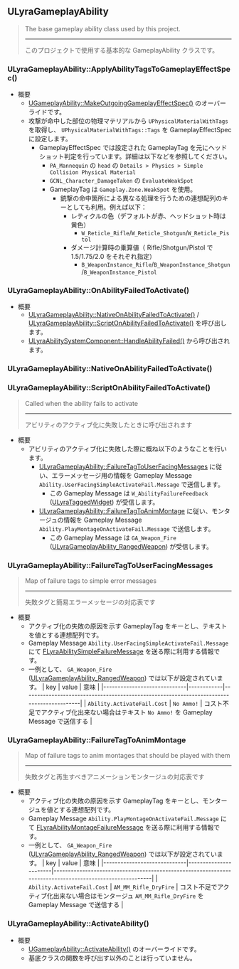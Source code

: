## ULyraGameplayAbility

> The base gameplay ability class used by this project.  
> 
> ----
> このプロジェクトで使用する基本的な GameplayAbility クラスです。 

### ULyraGameplayAbility::ApplyAbilityTagsToGameplayEffectSpec()

* 概要
	* [UGameplayAbility::MakeOutgoingGameplayEffectSpec()] のオーバーライドです。
	* 攻撃が命中した部位の物理マテリアルから `UPhysicalMaterialWithTags` を取得し、 `UPhysicalMaterialWithTags::Tags` を GameplayEffectSpec に設定します。
		* GameplayEffectSpec では設定された GameplayTag を元にヘッドショット判定を行っています。詳細は以下などを参照してください。
			* `PA_Mannequin` の `head` の `Details > Physics > Simple Collision Physical Material` 
			* `GCNL_Character_DamageTaken` の `EvaluateWeakSpot`
			* GameplayTag は `Gameplay.Zone.WeakSpot` を使用。
				* 銃撃の命中箇所による異なる処理を行うための連想配列のキーとしても利用。例えば以下：
					* レティクルの色（デフォルトが赤、ヘッドショット時は黄色）
						* `W_Reticle_Rifle`/`W_Reticle_Shotgun`/`W_Reticle_Pistol`
					* ダメージ計算時の乗算値（ Rifle/Shotgun/Pistol で 1.5/1.75/2.0 をそれぞれ指定）
						* `B_WeaponInstance_Rifle`/`B_WeaponInstance_Shotgun`/`B_WeaponInstance_Pistol`


### ULyraGameplayAbility::OnAbilityFailedToActivate()

* 概要
	* [ULyraGameplayAbility::NativeOnAbilityFailedToActivate()] / [ULyraGameplayAbility::ScriptOnAbilityFailedToActivate()] を呼び出します。
	* [ULyraAbilitySystemComponent::HandleAbilityFailed()] から呼び出されます。

### ULyraGameplayAbility::NativeOnAbilityFailedToActivate()
### ULyraGameplayAbility::ScriptOnAbilityFailedToActivate()

> Called when the ability fails to activate  
> 
> ----
> アビリティのアクティブ化に失敗したときに呼び出されます  

* 概要
	* アビリティのアクティブ化に失敗した際に概ね以下のようなことを行います。
		* [ULyraGameplayAbility::FailureTagToUserFacingMessages] に従い、エラーメッセージ用の情報を Gameplay Message `Ability.UserFacingSimpleActivateFail.Message` で送信します。
			* この Gameplay Message は `W_AbilityFailureFeedback` ([ULyraTaggedWidget]) が受信します。
		* [ULyraGameplayAbility::FailureTagToAnimMontage] に従い、モンタージュの情報を Gameplay Message `Ability.PlayMontageOnActivateFail.Message` で送信します。
			* この Gameplay Message は `GA_Weapon_Fire` ([ULyraGameplayAbility_RangedWeapon]) が受信します。

### ULyraGameplayAbility::FailureTagToUserFacingMessages

> Map of failure tags to simple error messages  
> 
> ----
> 失敗タグと簡易エラーメッセージの対応表です  

* 概要
	* アクティブ化の失敗の原因を示す GameplayTag をキーとし、テキストを値とする連想配列です。
	* Gameplay Message `Ability.UserFacingSimpleActivateFail.Message` にて [FLyraAbilitySimpleFailureMessage] を送る際に利用する情報です。
	* 一例として、 `GA_Weapon_Fire` ([ULyraGameplayAbility_RangedWeapon]) では以下が設定されています。
		| key                         | value      | 意味                                                                                     |
		|-----------------------------|------------|------------------------------------------------------------------------------------------|
		| `Ability.ActivateFail.Cost` | `No Ammo!` | コスト不足でアクティブ化出来ない場合はテキスト `No Ammo!` を Gameplay Message で送信する |

### ULyraGameplayAbility::FailureTagToAnimMontage

> Map of failure tags to anim montages that should be played with them  
> 
> ----
> 失敗タグと再生すべきアニメーションモンタージュの対応表です  

* 概要
	* アクティブ化の失敗の原因を示す GameplayTag をキーとし、モンタージュを値とする連想配列です。
	* Gameplay Message `Ability.PlayMontageOnActivateFail.Message` にて [FLyraAbilityMontageFailureMessage] を送る際に利用する情報です。
	* 一例として、 `GA_Weapon_Fire` ([ULyraGameplayAbility_RangedWeapon]) では以下が設定されています。
		| key                         | value                 | 意味                                                                                                    |
		|-----------------------------|-----------------------|---------------------------------------------------------------------------------------------------------|
		| `Ability.ActivateFail.Cost` | `AM_MM_Rifle_DryFire` | コスト不足でアクティブ化出来ない場合はモンタージュ `AM_MM_Rifle_DryFire` を Gameplay Message で送信する |

### ULyraGameplayAbility::ActivateAbility()

* 概要
	* [UGameplayAbility::ActivateAbility()] のオーバーライドです。
	* 基底クラスの関数を呼び出す以外のことは行っていません。



<!--- ページ内のリンク --->

<!--- 自前の画像へのリンク --->

<!--- generated --->
[ULyraGameplayAbility::NativeOnAbilityFailedToActivate()]: #ulyragameplayabilitynativeonabilityfailedtoactivate
[ULyraGameplayAbility::ScriptOnAbilityFailedToActivate()]: #ulyragameplayabilityscriptonabilityfailedtoactivate
[ULyraGameplayAbility::FailureTagToUserFacingMessages]: #ulyragameplayabilityfailuretagtouserfacingmessages
[ULyraGameplayAbility::FailureTagToAnimMontage]: #ulyragameplayabilityfailuretagtoanimmontage
[ULyraAbilitySystemComponent::HandleAbilityFailed()]: ../../Lyra/GameplayAbility/ULyraAbilitySystemComponent.md#ulyraabilitysystemcomponenthandleabilityfailed
[ULyraGameplayAbility_RangedWeapon]: ../../Lyra/GameplayAbility/ULyraGameplayAbility_RangedWeapon.md#ulyragameplayabilityrangedweapon
[FLyraAbilityMontageFailureMessage]: ../../Lyra/GameplayMessageProcessorStruct/FLyraAbilityMontageFailureMessage.md#flyraabilitymontagefailuremessage
[FLyraAbilitySimpleFailureMessage]: ../../Lyra/GameplayMessageProcessorStruct/FLyraAbilitySimpleFailureMessage.md#flyraabilitysimplefailuremessage
[ULyraTaggedWidget]: ../../Lyra/Widget/ULyraTaggedWidget.md#ulyrataggedwidget
[UGameplayAbility::ActivateAbility()]: ../../UE/GameplayAbility/UGameplayAbility.md#ugameplayabilityactivateability
[UGameplayAbility::MakeOutgoingGameplayEffectSpec()]: ../../UE/GameplayAbility/UGameplayAbility.md#ugameplayabilitymakeoutgoinggameplayeffectspec
